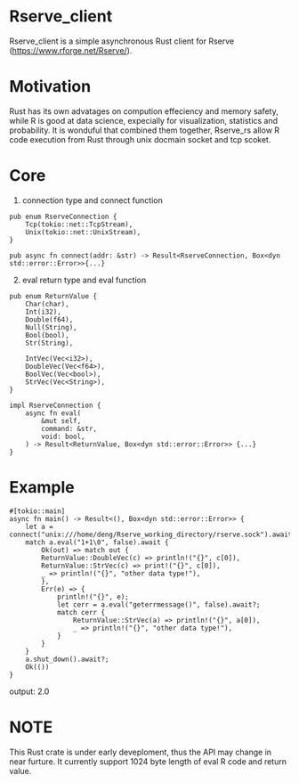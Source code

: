 # Rserve_client
Rserve_client is a simple asynchronous Rust client for Rserve (https://www.rforge.net/Rserve/).

# Motivation
Rust has its own advatages on compution effeciency and memory safety, while R is good at data science, expecially for visualization, statistics and probability.
It is wonduful that combined them together, Rserve_rs allow R code execution from Rust through unix docmain socket and tcp scoket.

# Core
1. connection type and connect function
```
pub enum RserveConnection {
    Tcp(tokio::net::TcpStream),
    Unix(tokio::net::UnixStream),
}

pub async fn connect(addr: &str) -> Result<RserveConnection, Box<dyn std::error::Error>>{...}
```
2. eval return type and eval function
```
pub enum ReturnValue {
    Char(char),
    Int(i32),
    Double(f64),
    Null(String),
    Bool(bool),
    Str(String),

    IntVec(Vec<i32>),
    DoubleVec(Vec<f64>),
    BoolVec(Vec<bool>),
    StrVec(Vec<String>),
}

impl RserveConnection {
    async fn eval(
        &mut self,
        command: &str,
        void: bool,
    ) -> Result<ReturnValue, Box<dyn std::error::Error>> {...}
}
```

# Example
```
#[tokio::main]
async fn main() -> Result<(), Box<dyn std::error::Error>> {
    let a = connect("unix:///home/deng/Rserve_working_directory/rserve.sock").await?;
    match a.eval("1+1\0", false).await {
        Ok(out) => match out {
        ReturnValue::DoubleVec(c) => println!("{}", c[0]),
        ReturnValue::StrVec(c) => print!("{}", c[0]),
        _ => println!("{}", "other data type!"),
        },
        Err(e) => {
            println!("{}", e);
            let cerr = a.eval("geterrmessage()", false).await?;
            match cerr {
                ReturnValue::StrVec(a) => println!("{}", a[0]),
                _ => println!("{}", "other data type!"),
            }
        }
    }
    a.shut_down().await?;
    Ok(())
}
```
output: 2.0

# NOTE
This Rust crate is under early deveploment, thus the API may change in near furture. It currently support 1024 byte length of eval R code and return value.
